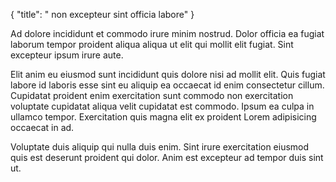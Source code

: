 {
  "title": " non excepteur sint officia labore"
}

Ad dolore incididunt et commodo irure minim nostrud. Dolor officia ea fugiat laborum tempor proident aliqua aliqua ut elit qui mollit elit fugiat. Sint excepteur ipsum irure aute.

Elit anim eu eiusmod sunt incididunt quis dolore nisi ad mollit elit. Quis fugiat labore id laboris esse sint eu aliquip ea occaecat id enim consectetur cillum. Cupidatat proident enim exercitation sunt commodo non exercitation voluptate cupidatat aliqua velit cupidatat est commodo. Ipsum ea culpa in ullamco tempor. Exercitation quis magna elit ex proident Lorem adipisicing occaecat in ad.

Voluptate duis aliquip qui nulla duis enim. Sint irure exercitation eiusmod quis est deserunt proident qui dolor. Anim est excepteur ad tempor duis sint ut.